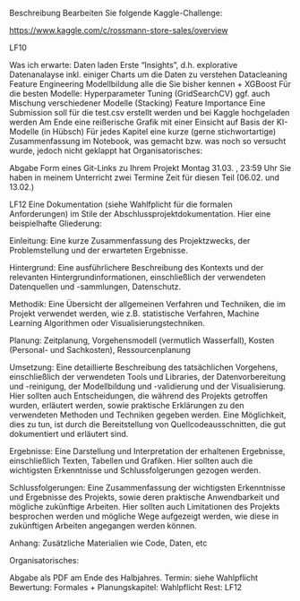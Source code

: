 Beschreibung
Bearbeiten Sie folgende Kaggle-Challenge:

https://www.kaggle.com/c/rossmann-store-sales/overview

 

LF10

Was ich erwarte:
Daten laden
Erste “Insights”, d.h. explorative Datenanalayse inkl. einiger Charts um die Daten zu verstehen
Datacleaning
Feature Engineering
Modellbildung
alle die Sie bisher kennen + XGBoost
Für die besten Modelle: Hyperparameter Tuning (GridSearchCV)
ggf. auch Mischung verschiedener Modelle (Stacking)
Feature Importance
Eine Submission soll für die test.csv erstellt werden und bei Kaggle hochgeladen werden
Am Ende eine reißerische Grafik mit einer Einsicht auf Basis der KI-Modelle (in Hübsch)
Für jedes Kapitel eine kurze (gerne stichwortartige) Zusammenfassung im Notebook, was gemacht bzw. was noch so versucht wurde, jedoch nicht geklappt hat
Organisatorisches:

 Abgabe
Form eines Git-Links zu Ihrem Projekt
Montag 31.03. , 23:59 Uhr
Sie haben in meinem Unterricht zwei Termine Zeit für diesen Teil (06.02. und 13.02.)
 

LF12
Eine Dokumentation (siehe Wahlfplicht für die formalen Anforderungen) im Stile der Abschlussprojektdokumentation. Hier eine beispielhafte Gliederung:

 

Einleitung: Eine kurze Zusammenfassung des Projektzwecks, der Problemstellung und der erwarteten Ergebnisse.

Hintergrund: Eine ausführlichere Beschreibung des Kontexts und der relevanten Hintergrundinformationen, einschließlich der verwendeten Datenquellen und -sammlungen, Datenschutz.

Methodik: Eine Übersicht der allgemeinen Verfahren und Techniken, die im Projekt verwendet werden, wie z.B. statistische Verfahren, Machine Learning Algorithmen oder Visualisierungstechniken.

Planung: Zeitplanung, Vorgehensmodell (vermutlich Wasserfall), Kosten (Personal- und Sachkosten), Ressourcenplanung

Umsetzung: Eine detaillierte Beschreibung des tatsächlichen Vorgehens, einschließlich der verwendeten Tools und Libraries, der Datenvorbereitung und -reinigung, der Modellbildung und -validierung und der Visualisierung. Hier sollten auch Entscheidungen, die während des Projekts getroffen wurden, erläutert werden, sowie praktische Erklärungen zu den verwendeten Methoden und Techniken gegeben werden. Eine Möglichkeit, dies zu tun, ist durch die Bereitstellung von Quellcodeausschnitten, die gut dokumentiert und erläutert sind.

Ergebnisse: Eine Darstellung und Interpretation der erhaltenen Ergebnisse, einschließlich Texten, Tabellen und Grafiken. Hier sollten auch die wichtigsten Erkenntnisse und Schlussfolgerungen gezogen werden.

Schlussfolgerungen: Eine Zusammenfassung der wichtigsten Erkenntnisse und Ergebnisse des Projekts, sowie deren praktische Anwendbarkeit und mögliche zukünftige Arbeiten. Hier sollten auch Limitationen des Projekts besprochen werden und mögliche Wege aufgezeigt werden, wie diese in zukünftigen Arbeiten angegangen werden können.

Anhang: Zusätzliche Materialien wie Code, Daten, etc

Organisatorisches:

Abgabe als PDF am Ende des Halbjahres.
Termin: siehe Wahlpflicht
Bewertung:
Formales + Planungskapitel: Wahlpflicht
Rest: LF12
